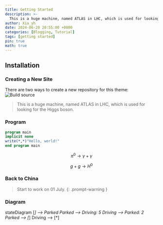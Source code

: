 ```yaml
---
title: Getting Started
description: >-
  This is a huge machine, named ATLAS in LHC, which is used for looking for the Higgs boson.
author: Xia_yh
date: 2024-06-20 20:55:00 +0800
categories: [Blogging, Tutorial]
tags: [getting started]
pin: true
math: true
---
```


## Installation

### Creating a New Site

There are two ways to create a new repository for this theme:
![Build source](/Figs/LHC.jpg)
> This is a huge machine, named ATLAS in LHC, which is used for looking for the Higgs boson.

### Program
```fortran
program main
implicit none
write(*,*)"Hello, world!"
end program main
```

$$
\pi^0 \rightarrow \gamma+\gamma
$$

$$
g+g \rightarrow H^0
$$

### Back to China
>Start to work on 01 July.
{: .prompt-warning }

### Diagram

stateDiagram
    [*] --> Parked
    Parked --> Driving: 5
    Driving --> Parked: 2
    Parked --> [*]
    Driving --> [*]
